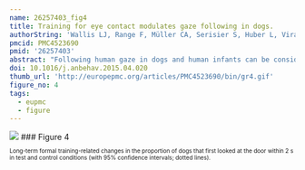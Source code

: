 ```yaml
---
name: 26257403_fig4
title: Training for eye contact modulates gaze following in dogs.
authorString: 'Wallis LJ, Range F, Müller CA, Serisier S, Huber L, Virányi Z.'
pmcid: PMC4523690
pmid: '26257403'
abstract: "Following human gaze in dogs and human infants can be considered a socially facilitated orientation response, which in object choice tasks is modulated by human-given ostensive cues. Despite their similarities to human infants, and extensive skills in reading human cues in foraging contexts, no evidence that dogs follow gaze into distant space has been found. We re-examined this question, and additionally whether dogs' propensity to follow gaze was affected by age and/or training to pay attention to humans. We tested a cross-sectional sample of 145 border collies aged 6 months to 14 years with different amounts of training over their lives. The dogs' gaze-following response in test and control conditions before and after training for initiating eye contact with the experimenter was compared with that of a second group of 13 border collies trained to touch a ball with their paw. Our results provide the first evidence that dogs can follow human gaze into distant space. Although we found no age effect on gaze following, the youngest and oldest age groups were more distractible, which resulted in a higher number of looks in the test and control conditions. Extensive lifelong formal training as well as short-term training for eye contact decreased dogs' tendency to follow gaze and increased their duration of gaze to the face. The reduction in gaze following after training for eye contact cannot be explained by fatigue or short-term habituation, as in the second group gaze following increased after a different training of the same length. Training for eye contact created a competing tendency to fixate the face, which prevented the dogs from following the directional cues. We conclude that following human gaze into distant space in dogs is modulated by training, which may explain why dogs perform poorly in comparison to other species in this task."
doi: 10.1016/j.anbehav.2015.04.020
thumb_url: 'http://europepmc.org/articles/PMC4523690/bin/gr4.gif'
figure_no: 4
tags:
  - eupmc
  - figure
---
```

<img src='http://europepmc.org/articles/PMC4523690/bin/gr4.jpg' style='max-height: 300px'>
### Figure 4
<p style='font-size: 10px;'>Long-term formal training-related changes in the proportion of dogs that first looked at the door within 2&nbsp;s in test and control conditions (with 95% confidence intervals; dotted lines).</p>